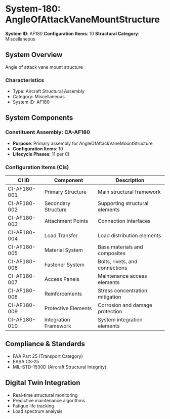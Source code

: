 # System-180: AngleOfAttackVaneMountStructure

**System ID**: AF180
**Configuration Items**: 10
**Structural Category**: Miscellaneous

## System Overview

Angle of attack vane mount structure

### Characteristics
- Type: Aircraft Structural Assembly
- Category: Miscellaneous
- System ID: AF180

## System Components

### Constituent Assembly: CA-AF180
- **Purpose**: Primary assembly for AngleOfAttackVaneMountStructure
- **Configuration Items**: 10
- **Lifecycle Phases**: 11 per CI

### Configuration Items (CIs)

| CI ID | Component | Description |
|-------|-----------|-------------|
| CI-AF180-001 | Primary Structure | Main structural framework |
| CI-AF180-002 | Secondary Structure | Supporting structural elements |
| CI-AF180-003 | Attachment Points | Connection interfaces |
| CI-AF180-004 | Load Transfer | Load distribution elements |
| CI-AF180-005 | Material System | Base materials and composites |
| CI-AF180-006 | Fastener System | Bolts, rivets, and connections |
| CI-AF180-007 | Access Panels | Maintenance access elements |
| CI-AF180-008 | Reinforcements | Stress concentration mitigation |
| CI-AF180-009 | Protective Elements | Corrosion and damage protection |
| CI-AF180-010 | Integration Framework | System integration elements |

## Compliance & Standards
- FAA Part 25 (Transport Category)
- EASA CS-25
- MIL-STD-1530D (Aircraft Structural Integrity)

## Digital Twin Integration
- Real-time structural monitoring
- Predictive maintenance algorithms
- Fatigue life tracking
- Load spectrum analysis
